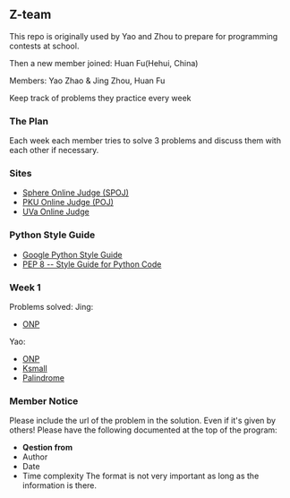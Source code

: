 ## Z-team

This repo is originally used by Yao and Zhou to prepare for programming contests at school.

Then a new member joined: Huan Fu(Hehui, China)

Members: Yao Zhao & Jing Zhou, Huan Fu

Keep track of problems they practice every week

### The Plan
Each week each member tries to solve 3 problems and discuss them with each other if necessary.


### Sites
* [Sphere Online Judge (SPOJ)](http://www.spoj.com)
* [PKU Online Judge (POJ)](http://poj.org)
* [UVa Online Judge](http://uva.onlinejudge.org)

### Python Style Guide
* [Google Python Style Guide](http://google-styleguide.googlecode.com/svn/trunk/pyguide.html)
* [PEP 8 -- Style Guide for Python Code](http://legacy.python.org/dev/peps/pep-0008/)

### Week 1
Problems solved:
Jing:
* [ONP](http://www.spoj.com/submit/ONP/)

Yao:
* [ONP](http://www.spoj.com/submit/ONP/)
* [Ksmall]()
* [Palindrome]()


### Member Notice
Please include the url of the problem in the solution.
Even if it's given by others!
Please have the following documented at the top of the program:
* **Qestion from**
* Author
* Date
* Time complexity
The format is not very important as long as the information is there.

